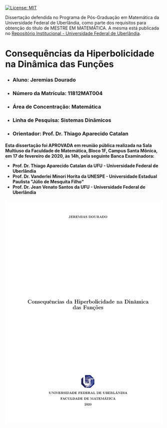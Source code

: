 [![License: MIT](https://img.shields.io/badge/License-MIT-yellow.svg)](https://opensource.org/licenses/MIT)

Dissertação defendida no Programa de Pós-Graduação em Matemática da Universidade Federal de Uberlândia, como parte dos requisitos para obtenção do título de MESTRE EM MATEMÁTICA. A mesma está publicada no [Repositório Institucional - Universidade Federal de Uberlândia](https://repositorio.ufu.br/handle/123456789/28953).

# Consequências da Hiperbolicidade na Dinâmica das Funções

 
- <h3> Aluno: <b> Jeremias Dourado </b></h3> 
- <h3> Número da Matrícula: <b> 11812MAT004 </b> </h3>
- <h3> Área de Concentração: <b> Matemática </b> </h3>
- <h3> Linha de Pesquisa: <b> Sistemas Dinâmicos </b> </h3>
- <h3> Orientador: <b> Prof. Dr. Thiago Aparecido Catalan </b> </h3> 


<h4>
Esta dissertação foi APROVADA em reunião pública realizada na Sala Multiuso da Faculdade
de Matemática, Bloco 1F, Campus Santa Mônica, em 17 de fevereiro de 2020, às 14h, pela
seguinte Banca Examinadora: 

- Prof. Dr. Thiago Aparecido Catalan da UFU - Universidade Federal de Uberlândia 
- Prof. Dr. Vanderlei Minori Horita da UNESPE - Universidade Estadual Paulista "Júlio de Mesquita Filho"
- Prof. Dr. Jean Venato Santos da UFU - Universidade Federal de Uberlândia
</h4>
<a href="Dissertacao_final/Dissertacao - Final.pdf"><img src="capa.jpg" /></a>
